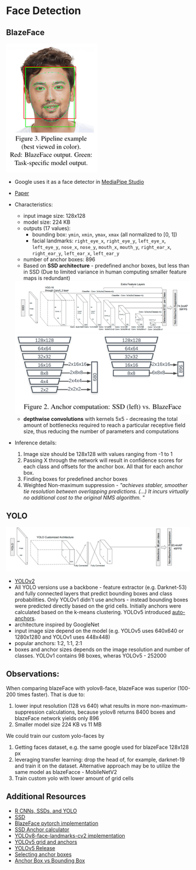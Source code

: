 # Face Detection

## BlazeFace
![BlazeFace](../assets/BlazeFace.png)
- Google uses it as a face detector in [MediaPipe Studio](https://mediapipe-studio.webapps.google.com/studio/demo/face_detector)
- [Paper](./papers/BlazeFace%20Sub-millisecond%20Neural%20Face%20Detection%20on%20Mobile%20GPUs.pdf)
- Characteristics:
  - input image size: 128x128
  - model size: 224 KB
  - outputs (17 values):
    - bounding box: `ymin`, `xmin`, `ymax`, `xmax` (all normalized to [0, 1])
    - facial landmarks: `right_eye_x`, `right_eye_y`, `left_eye_x`, `left_eye_y`, `nose_x`, `nose_y`, `mouth_x`, `mouth_y`, `right_ear_x`, `right_ear_y`, `left_ear_x`, `left_ear_y`
  - number of anchor boxes: 896
  - Based on **SSD architecture** - predefined anchor boxes, but less than in SSD (Due to limited variance in human computing smaller feature maps is redundant)

  <img src="../assets/ssd.png" width=600px>
  
  <img alt="ssd vs blazeface" src="../assets/BlazeFace-anchors.png" width="600px"/>

  -  **depthwise convolutions** with kernels 5x5 - decreasing the total amount of bottlenecks required to reach a particular receptive field size, thus reducing the number of parameters and computations

- Inference details:
  1. Image size should be 128x128 with values ranging from -1 to 1
  2. Passing X through the network will result in confidence scores for each class and offsets for the anchor box. All that for each anchor box.
  3. Finding boxes for predefined anchor boxes
  4. Weighted Non-maximum suppression - *"achieves stabler, smoother tie resolution between overlapping predictions. (...) It incurs virtually no additional cost to the original NMS algorithm. "*

## YOLO
  <img src="../assets/yolo.png" width=600px>

- [YOLOv2](./papers/YOLOv2.pdf)
- All YOLO versions use a backbone - feature extractor (e.g. Darknet-53) and fully connected layers that predict bounding boxes and class probabilities. Only YOLOv1 didn't use anchors - instead bounding boxes were predicted directly based on the grid cells. Initially anchors were calculated based on the k-means clustering. YOLOv5 introduced [auto-anchors](https://github.com/ultralytics/yolov5/blob/master/utils/autoanchor.py).
- architecture inspired by GoogleNet
- input image size depend on the model (e.g. YOLOv5 uses 640x640 or 1280x1280 and YOLOv1 uses 448x448)
- popular anchors: 1:2, 1:1, 2:1
- boxes and anchor sizes depends on the image resolution and number of classes. YOLOv1 contains 98 boxes, wheras YOLOv5 - 252000


## Observations:
When comparing blazeFace with yolov8-face, blazeFace was superior (100-200 times faster). That is due to:
1. lower input resolution (128 vs 640) what results in more non-maximum-suppression calculations, because yolov8 returns 8400  boxes and blazeFace network yields only 896
2. Smaller model size 224 KB vs 11 MB

We could train our custom yolo-faces by
1. Getting faces dataset, e.g. the same google used for blazeFace 128x128 px
2. leveraging transfer learning: drop the head of, for example, darknet-19 and train it on the dataset. Alternative approach may be to utilize the same model as blazeFacce - MobileNetV2
3. Train custom yolo with lower amount of grid cells

## Additional Resources
- [R CNNs, SSDs, and YOLO](https://www.youtube.com/watch?v=30qEZ8d2osg)
- [SSD](https://www.youtube.com/watch?v=F-irLP2k3Dk&t=372s)
- [BlazeFace pytorch implementation](https://github.com/hollance/BlazeFace-PyTorch/blob/master/blazeface.py)
- [SSD Anchor calculator](https://github.com/hollance/BlazeFace-PyTorch/blob/master/Anchors.ipynb)
- [YOLOv8-face-landmarks-cv2 implementation](https://github.com/hpc203/yolov8-face-landmarks-opencv-dnn)
- [YOLOv5 grid and anchors](https://medium.com/@onkar.cho1/story-of-anchors-and-grids-in-yolo-68efb7a1a04b)
- [YOLOv5 Release](https://github.com/ultralytics/yolov5/releases/tag/v5.0)
- [Selecting anchor boxes](https://towardsdatascience.com/training-yolo-select-anchor-boxes-like-this-3226cb8d7f0b)
- [Anchor Box vs Bounding Box](https://medium.com/@nikitamalviya/object-detection-anchor-box-vs-bounding-box-bf1261f98f12)
